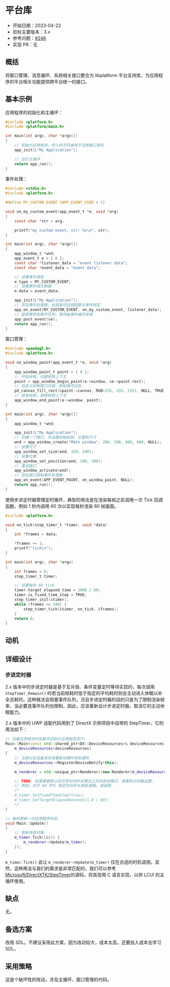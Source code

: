 # 平台库

- 开始日期：2023-04-22
- 目标主要版本：3.x
- 参考问题：[#246](https://github.com/lc-soft/LCUI/discussions/246)
- 实现 PR：无

## 概括

将窗口管理、消息循环、系统相关接口整合为 libplatform 平台支持库，为应用程序的平台相关功能提供跨平台统一的接口。

## 基本示例

应用程序的初始化和主循环：

```c
#include <platform.h>
#include <platform/main.h>

int main(int argc, char *argv[])
{
    // 初始化应用程序，传入的字符串用于注册窗口类名
    app_init(L"My Application");

    // 运行主循环
    return app_run();
}
```

事件处理：

```c
#include <stdio.h>
#include <platform.h>

#define MY_CUSTOM_EVENT (APP_EVENT_USER + 1)

void on_my_custom_event(app_event_t *e, void *arg)
{
    const char *str = arg;

    printf("my custom event, str: %s\n", str);
}

int main(int argc, char *argv[])
{
    app_window_t *wnd;
    app_event_t e = { 0 };
    const char *listener_data = "event listener data";
    const char *event_data = "event data";

    // 设置事件类型
    e.type = MY_CUSTOM_EVENT;
    // 设置事件相关数据
    e.data = event_data;

    app_init(L"My Application");
    // 添加事件处理器，也就是将回调函数与事件绑定
    app_on_event(MY_CUSTOM_EVENT, on_my_custom_event, listener_data);
    // 投递事件到事件队列，等待被事件循环处理
    app_post_event(&e);
    return app_run();
}
```

窗口管理：

```c
#include <pandagl.h>
#include <platform.h>

void on_window_paint(app_event_t *e, void *arg)
{
    app_window_paint_t paint = { 0 };
    // 开始绘制，创建绘制上下文
    paint = app_window_begin_paint(e->window, &e->paint.rect);
    // 自定义绘制窗口内容，例如填充白色：
    pd_canvas_fill_rect(&paint->canvas, RGB(255, 255, 255), NULL, TRUE);
    // 结束绘制，销毁绘制上下文
	app_window_end_paint(e->window, paint);
}

int main(int argc, char *argv[])
{
    app_window_t *wnd;

    app_init(L"My Application");
    // 创建一个窗口，并设置初始标题、位置和尺寸
    wnd = app_window_create("Main window", 200, 200, 800, 600, NULL);
    // 设置尺寸
    app_window_set_size(wnd, 320, 240);
    // 设置位置
    app_window_set_position(wnd, 100, 100);
    // 激活窗口
    app_window_activate(wnd);
    // 添加窗口绘制事件处理器
    app_on_event(APP_EVENT_PAINT, on_window_paint, NULL);
    return app_run();
}
```

使用步进定时器管理定时循环，典型的用法是在渲染每帧之前调用一次 Tick 回调函数，例如 1 秒内调用 60 次以实现每秒渲染 60 帧画面。

```c
#include <platform.h>

void on_tick(step_timer_t *timer, void *data)
{
    int *frames = data;

    *frames += 1;
    printf("tick\n");
}

int main(int argc, char *argv)
{
    int frames = 0;
    step_timer_t timer;

    // 设置每秒 60 tick
    timer.target_elapsed_time = 1000 / 60;
    timer.is_fixed_time_step = TRUE;
	step_timer_init(&timer);
    while (frames <= 240) {
        step_timer_tick(&timer, on_tick, &frames);
    }
    return 0;
}
```

## 动机

## 详细设计

### 步进定时器

2.x 版本中的步进定时器是基于互斥锁、条件变量定时等待实现的，每次调用 `StepTimer_Remain()` 时若当前帧耗时低于指定的平均耗时则会主动进入休眠以补全总耗时。这种做法会阻塞事件队列，况且步进定时器的目的只是为了限制渲染帧率，没必要连事件队列也限制，因此，应该重新设计步进定时器，取消它的主动休眠能力。

2.x 版本中的 UWP 适配代码用到了 DirectX 示例项目中自带的 StepTimer，它的用法如下：

```cpp
// 加载应用程序时加载并初始化应用程序资产。
Main::Main(const std::shared_ptr<DX::DeviceResources>& deviceResources) :
	m_deviceResources(deviceResources)
{
	// 注册以在设备丢失或重新创建时收到通知
	m_deviceResources->RegisterDeviceNotify(this);

	m_renderer = std::unique_ptr<Renderer>(new Renderer(m_deviceResources));

	// TODO: 如果需要默认的可变时间步长模式之外的其他模式，请更改计时器设置。
	// 例如，对于 60 FPS 固定时间步长更新逻辑，请调用:
	/*
	m_timer.SetFixedTimeStep(true);
	m_timer.SetTargetElapsedSeconds(1.0 / 60);
	*/
}

// 每帧更新一次应用程序状态。
void Main::Update()
{
	// 更新场景对象。
	m_timer.Tick([&]() {
		m_renderer->Update(m_timer);
	});
}
```

`m_timer.Tick()` 会让 `m_renderer->Update(m_timer)` 仅在合适的时机调用。显然，这种用法与我们的需求是非常匹配的，我们可以参考[Microsoft/DirectXTK/StepTimer](https://github.com/Microsoft/DirectXTK/wiki/StepTimer)的源码，将其改用 C 语言实现，以供 LCUI 的主循环使用。

## 缺点

无。

## 备选方案

改用 SDL。不建议采用此方案，因为改动较大，成本太高，还要投入成本去学习 SDL。

## 采用策略

这是个破坏性的改动，涉及主循环、窗口管理的代码。
